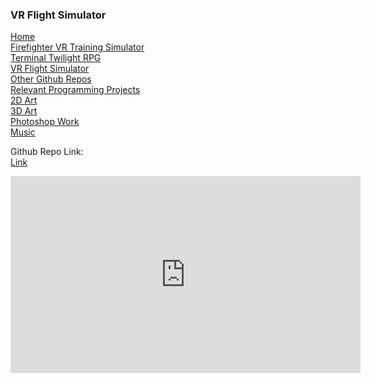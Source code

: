 ### VR Flight Simulator

[Home](index)  
[Firefighter VR Training Simulator](Firefighter_VR_Training_Simulator)  
[Terminal Twilight RPG](Terminal_Twilight)  
[VR Flight Simulator](VR_Flight_Simulator)  
[Other Github Repos](Repos)  
[Relevant Programming Projects](https://drive.google.com/drive/folders/1ZfwscnzCIhnjWtgmSzBCttytqjbAom2w?usp=sharing)  
[2D Art](2D_Art)  
[3D Art](3D_Art)  
[Photoshop Work](Photoshop)  
[Music](https://soundcloud.com/emmilio-segovia)  

Github Repo Link:  
[Link](https://github.com/leomuteki/VR_Flight_Simulator)  

<iframe width="560" height="315" src="https://www.youtube.com/embed/oDDGeAB69bk" frameborder="0" allow="autoplay; encrypted-media" allowfullscreen></iframe>
